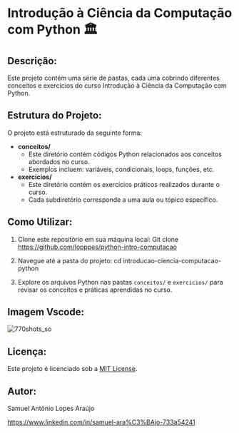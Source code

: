# Introdução à Ciência da Computação com Python 🏛️

## Descrição:

Este projeto contém uma série de pastas, cada uma cobrindo diferentes conceitos e exercícios do curso Introdução à Ciência da Computação com Python.

## Estrutura do Projeto:

O projeto está estruturado da seguinte forma:
- **conceitos/**
  - Este diretório contém códigos Python relacionados aos conceitos abordados no curso.
  - Exemplos incluem: variáveis, condicionais, loops, funções, etc.
- **exercicios/**
  - Este diretório contém os exercícios práticos realizados durante o curso.
  - Cada subdiretório corresponde a uma aula ou tópico específico.

## Como Utilizar:

1. Clone este repositório em sua máquina local: Git clone https://github.com/lopppes/python-intro-computacao

2. Navegue até a pasta do projeto: cd introducao-ciencia-computacao-python

3. Explore os arquivos Python nas pastas `conceitos/` e `exercicios/` para revisar os conceitos e práticas aprendidas no curso.

## Imagem Vscode:
![770shots_so](https://github.com/lopppes/python-intro-computacao/assets/109006648/5a9b7afe-9325-471f-a993-ce9a208e7bc9)


## Licença:
Este projeto é licenciado sob a [MIT License](LICENSE).

## Autor:

Samuel Antônio Lopes Araújo

https://www.linkedin.com/in/samuel-ara%C3%BAjo-733a54241
